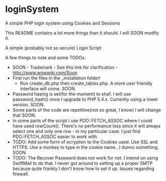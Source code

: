 loginSystem
===========

A simple PHP login system using Cookies and Sessions

This README contains a lot more things than it should. I will SOON modify it.

A simple (probably not so secure) Login Script


A few things to note and some TODOs:
   - SOON - Trademark - See this link for clarification - http://www.wowwiki.com/Soon
   - First run the files in the _installation folder!
      - Run create_db.php then create_tables.php. A more user friendly interface will come. SOON.
   - Password hasing is set(for the moment) to sha1. I will use password_hash() once I upgrade to PHP 5.4.x. Currently using a lower version. SOON.
   - Some parts of the code are repetitive(not so great, I know) I will change that SOON.
   - In some parts of the script I use PDO::FETCH_ASSOC where I could have used rowCount(). There's no performance loss since it will always select one and only one row - in my particular case. I just find PDO::FETCH_ASSOC easier to work with.
   - TODO: Add some form of ecryption to the Cookies used. Use SSL and HTTPS. Use a monkey to type in the cookie name...I dunno something. SOON.
   - TODO: The Recover Password does not work for not. I intend on using SwiftMail to do that. I never got around to setting up a proper SMTP because quite frankly I don't know how to set it up. Issues regarding firewall.

